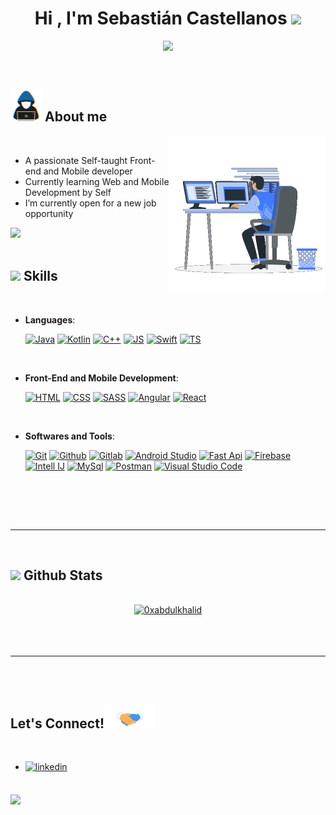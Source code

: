 
<h1 align="center"><b>Hi , I'm Sebastián Castellanos </b><img src="https://media.giphy.com/media/hvRJCLFzcasrR4ia7z/giphy.gif" width="35"></h1>
<!--  -->
<p align="center">
  <a href="https://github.com/DenverCoder1/readme-typing-svg"><img src="https://readme-typing-svg.herokuapp.com?font=Time+New+Roman&color=cyan&size=25&center=true&vCenter=true&width=600&height=100&lines=I+Love+Coding+&hearts;++;Front-End+and+Mobile+Developer;Systems+Engineer;Active+Learner/Researcher;Love+to+learn+new+stuffs...+&hearts"></a>
</p>


<br>



	
## <picture><img src = "https://github.com/0xAbdulKhalid/0xAbdulKhalid/raw/main/assets/mdImages/about_me.gif" width = 50px></picture> **About me**

<picture> <img align="right" src="https://github.com/0xAbdulKhalid/0xAbdulKhalid/raw/main/assets/mdImages/Right_Side.gif" width = 250px></picture>

<br>

- A passionate Self-taught Front-end and Mobile developer
- Currently learning Web and Mobile Development by Self
- I’m currently open for a new job opportunity

<img src="https://user-images.githubusercontent.com/73097560/115834477-dbab4500-a447-11eb-908a-139a6edaec5c.gif"><br><br>


## <img src="https://media2.giphy.com/media/QssGEmpkyEOhBCb7e1/giphy.gif?cid=ecf05e47a0n3gi1bfqntqmob8g9aid1oyj2wr3ds3mg700bl&rid=giphy.gif" width ="25"><b> Skills</b>
<br>

<p align="center">

- **Languages**:


    [![Java](https://skillicons.dev/icons?i=java)](https://skillicons.dev)
    [![Kotlin](https://skillicons.dev/icons?i=kotlin)](https://skillicons.dev)
    [![C++](https://skillicons.dev/icons?i=cpp)](https://skillicons.dev)
    [![JS](https://skillicons.dev/icons?i=js)](https://skillicons.dev)
    [![Swift](https://skillicons.dev/icons?i=swift)](https://skillicons.dev)
    [![TS](https://skillicons.dev/icons?i=ts)](https://skillicons.dev)

<br>   
    
- **Front-End and Mobile Development**:

  [![HTML](https://skillicons.dev/icons?i=html)](https://skillicons.dev)
  [![CSS](https://skillicons.dev/icons?i=css)](https://skillicons.dev)
  [![SASS](https://skillicons.dev/icons?i=sass)](https://skillicons.dev)
  [![Angular](https://skillicons.dev/icons?i=angular)](https://skillicons.dev)
  [![React](https://skillicons.dev/icons?i=react)](https://skillicons.dev)

<br>

- **Softwares and Tools**:

  [![Git](https://skillicons.dev/icons?i=git)](https://skillicons.dev)
  [![Github](https://skillicons.dev/icons?i=github)](https://skillicons.dev)
  [![Gitlab](https://skillicons.dev/icons?i=gitlab)](https://skillicons.dev)
  [![Android Studio](https://skillicons.dev/icons?i=androidstudio)](https://skillicons.dev)
  [![Fast Api](https://skillicons.dev/icons?i=fastapi)](https://skillicons.dev)
  [![Firebase](https://skillicons.dev/icons?i=firebase)](https://skillicons.dev)
  [![Intell IJ](https://skillicons.dev/icons?i=idea)](https://skillicons.dev)
  [![MySql](https://skillicons.dev/icons?i=mysql)](https://skillicons.dev)
  [![Postman](https://skillicons.dev/icons?i=postman)](https://skillicons.dev)
  [![Visual Studio Code](https://skillicons.dev/icons?i=vscode)](https://skillicons.dev)
  
<br>


</p>

<br>
<br>

-----

<br>


## <img src="https://media.giphy.com/media/iY8CRBdQXODJSCERIr/giphy.gif" width="35"><b> Github Stats </b>
<br>

<div align="center">

<a href="https://github.com/Sercroft/">
  <img src="https://github-readme-stats.vercel.app/api/top-langs?username=0xabdulkhalid&show_icons=true&locale=en&layout=compact&line_height=20&title_color=7A7ADB&icon_color=2234AE&text_color=D3D3D3&bg_color=0,000000,130F40" width="375"  alt="0xabdulkhalid"/>

</a>
</div>

<br>
<br>
<br>

-----

<br>
<br>

## <b> Let's Connect!</b><img src="https://github.com/0xAbdulKhalid/0xAbdulKhalid/raw/main/assets/mdImages/handshake.gif" width ="80">
<br>
<div align='left'>

<ul>

<li>
<a href="https://linkedin.com/in/sebastián-castellanos" target="_blank">
<img src="https://img.shields.io/badge/LinkedIn-0077B5?style=for-the-badge&logo=linkedin&logoColor=white" alt=linkedin style="margin-bottom: 5px;"/>
</a>
</li>
</ul>
</div>

<br>
<img src="https://user-images.githubusercontent.com/73097560/115834477-dbab4500-a447-11eb-908a-139a6edaec5c.gif">
<br>
<br>
